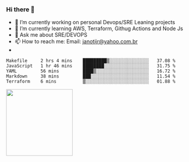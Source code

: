 ### Hi there 👋


- 🔭 I’m currently working on personal Devops/SRE Leaning projects
- 🌱 I’m currently learning AWS, Terraform, Githug Actions and Node Js
- 💬 Ask me about SRE/DEVOPS
- 📫 How to reach me: Email: janotijr@yahoo.com.br
- 
<!--START_SECTION:waka-->
```text
Makefile     2 hrs 4 mins    █████████▒░░░░░░░░░░░░░░░   37.08 % 
JavaScript   1 hr 46 mins    ████████░░░░░░░░░░░░░░░░░   31.75 % 
YAML         56 mins         ████▒░░░░░░░░░░░░░░░░░░░░   16.72 % 
Markdown     38 mins         ███░░░░░░░░░░░░░░░░░░░░░░   11.54 % 
Terraform    6 mins          ▒░░░░░░░░░░░░░░░░░░░░░░░░   01.88 % 
```
<!--END_SECTION:waka-->

<img height="180em" src="https://github-readme-stats.vercel.app/api?username=janoti&show_icons=true&hide_border=true&&count_private=true&include_all_commits=true" />
